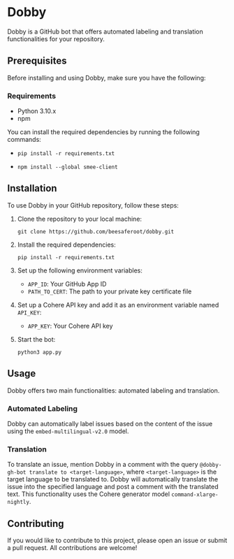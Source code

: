 # Dobby

Dobby is a GitHub bot that offers automated labeling and translation functionalities for your repository.

## Prerequisites

Before installing and using Dobby, make sure you have the following:

### Requirements

-   Python 3.10.x
-   npm

You can install the required dependencies by running the following commands:


- `pip install -r requirements.txt`

- `npm install --global smee-client` 

## Installation

To use Dobby in your GitHub repository, follow these steps:

1.  Clone the repository to your local machine:
    
    
    `git clone https://github.com/beesaferoot/dobby.git` 
    
2.  Install the required dependencies:
    
    
    `pip install -r requirements.txt` 
    
3.  Set up the following environment variables:
    
    -   `APP_ID`: Your GitHub App ID
    -   `PATH_TO_CERT`: The path to your private key certificate file

    
4.  Set up a Cohere API key and add it as an environment variable named `API_KEY`:
    
    
    -   `APP_KEY`: Your Cohere API key 
    
5.  Start the bot:
    
    
    `python3 app.py` 
    

## Usage

Dobby offers two main functionalities: automated labeling and translation.

### Automated Labeling

Dobby can automatically label issues based on the content of the issue using the `embed-multilingual-v2.0` model.

### Translation

To translate an issue, mention Dobby in a comment with the query `@dobby-gh-bot translate to <target-language>`, where `<target-language>` is the target language to be translated to. Dobby will automatically translate the issue into the specified language and post a comment with the translated text. This functionality uses the Cohere generator model `command-xlarge-nightly`.

## Contributing

If you would like to contribute to this project, please open an issue or submit a pull request. All contributions are welcome!